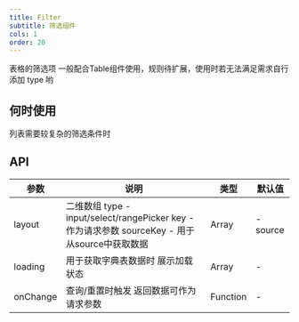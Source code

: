 ```yaml
---
title: Filter
subtitle: 筛选组件
cols: 1
order: 20
---
```


表格的筛选项 一般配合Table组件使用，规则待扩展，使用时若无法满足需求自行添加 type 哟

## 何时使用

列表需要较复杂的筛选条件时

## API

参数 | 说明 | 类型 | 默认值
----|------|-----|------
layout | 二维数组 type - input/select/rangePicker key - 作为请求参数 sourceKey - 用于从source中获取数据 | Array | - source | 一般用于下拉组件 获取数据来源 | Object | -
loading | 用于获取字典表数据时 展示加载状态 | Array | -
onChange | 查询/重置时触发 返回数据可作为请求参数 | Function | -
